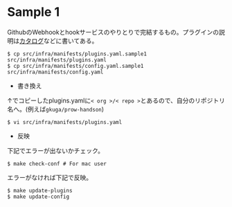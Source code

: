 # Sample 1

GithubのWebhookとhookサービスのやりとりで完結するもの。プラグインの説明は[カタログ](https://prow.k8s.io/plugins)などに書いてある。

```
$ cp src/infra/manifests/plugins.yaml.sample1 src/infra/manifests/plugins.yaml
$ cp src/infra/manifests/config.yaml.sample1 src/infra/manifests/config.yaml
```

* 書き換え

↑でコピーしたplugins.yamlに`< org >/< repo >`とあるので、自分のリポジトリ名へ。(例えば`gkuga/prow-handson`)

```
$ vi src/infra/manifests/plugins.yaml
```

* 反映

下記でエラーが出ないかチェック。

```
$ make check-conf # For mac user
```

エラーがなければ下記で反映。

```
$ make update-plugins
$ make update-config
```
